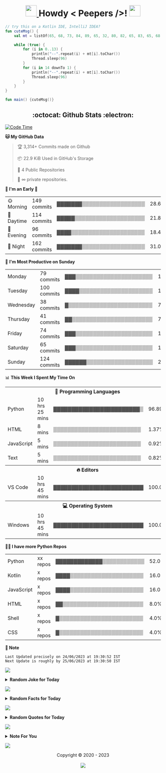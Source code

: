 <h1 align='center'>
	<a href="https://adityaprasad.eu.org" rel="nofollow"> <img src="https://media2.giphy.com/media/QssGEmpkyEOhBCb7e1/giphy.gif?cid=ecf05e47a0n14BexZMoP1gqvSbLZSfYigjUvfcXkroScK00bl&rid=giphy.gif" height="36px" width="36px"> </a> Howdy < Peepers />! 
	<a href="https://adityaprasad.eu.org" rel="nofollow"> <img src="https://raw.githubusercontent.com/MartinHeinz/MartinHeinz/master/wave.gif" height="36px" width="36px"> </a>
	<br>
</h1>

```kt
// try this on a Kotlin IDE, IntelliJ IDEA?
fun cuteMsg() {
    val mt = listOf(65, 68, 73, 84, 89, 65, 32, 80, 82, 65, 83, 65, 68, 32, 83)

    while (true) {
        for (i in 0..13) {
            println("--".repeat(i) + mt[i].toChar())
            Thread.sleep(96)
        }
        for (i in 14 downTo 1) {
            println("--".repeat(i) + mt[i].toChar())
            Thread.sleep(96)
        }
    }
}

fun main() {cuteMsg()}
```

<h2 align='center'> :octocat: Github Stats :electron: </h2>


  <!--START_SECTION:waka-->
<p><a href="https://adityaprasad.eu.org" rel="nofollow"> <img src="https://camo.githubusercontent.com/7eac42272bd52e36c67c0c997235305fb323e5ae26d895fc01b43db01df7fc7f/687474703a2f2f696d672e736869656c64732e696f2f62616467652f436f646525323054696d6525323073696e636525323032322f30312f323032322d3832322532306872732d626c75653f6c6f676f3d77616b6174696d65" alt="Code Time" data-canonical-src="http://img.shields.io/badge/Code%20Time%20since%2022/01/2022-822%20hrs-blue?logo=wakatime" style="max-width: 100%;"> </a></p>
<p><strong><g-emoji class="g-emoji" alias="cat" fallback-src="https://github.githubassets.com/images/icons/emoji/unicode/1f431.png">🐱</g-emoji> My GitHub Data</strong></p>
<blockquote>
<p><g-emoji class="g-emoji" alias="trophy" fallback-src="https://github.githubassets.com/images/icons/emoji/unicode/1f3c6.png">🏆</g-emoji> 3,314+ Commits made on Github</p>
<p><g-emoji class="g-emoji" alias="package" fallback-src="https://github.githubassets.com/images/icons/emoji/unicode/1f4e6.png">📦</g-emoji> 22.9 KiB Used in GitHub's Storage</p>
<p><g-emoji class="g-emoji" alias="scroll" fallback-src="https://github.githubassets.com/images/icons/emoji/unicode/1f4dc.png">📜</g-emoji> 4 Public Repositories</p>
<p><g-emoji class="g-emoji" alias="key" fallback-src="https://github.githubassets.com/images/icons/emoji/unicode/1f511.png">🔑</g-emoji> ∞ private repositories.</p>
</blockquote>
<p><strong><g-emoji class="g-emoji" alias="smiling_face_with_three_hearts" fallback-src="https://github.githubassets.com/images/icons/emoji/unicode/1f970.png">🥰</g-emoji> I'm an Early <g-emoji class="g-emoji" alias="baby_chick" fallback-src="https://github.githubassets.com/images/icons/emoji/unicode/1f424.png">🐤</g-emoji></strong></p>
<table>
 <tbody><tr>
<td><g-emoji class="g-emoji" alias="sun_with_face" fallback-src="https://github.githubassets.com/images/icons/emoji/unicode/1f31e.png">🌞</g-emoji> Morning</td>
<td>149 commits</td>
<td>▓▓▓▓▓▓▓▒▒▒▒▒▒▒▒▒▒▒▒▒▒▒▒▒▒</td>
<td>28.6%</td>
</tr> 
 <tr>
<td><g-emoji class="g-emoji" alias="city_sunset" fallback-src="https://github.githubassets.com/images/icons/emoji/unicode/1f306.png">🌆</g-emoji> Daytime</td>
<td>114 commits</td>
<td>▓▓▓▓▓▒▒▒▒▒▒▒▒▒▒▒▒▒▒▒▒▒▒▒▒</td>
<td>21.88%</td>
</tr> 
 <tr>
<td><g-emoji class="g-emoji" alias="night_with_stars" fallback-src="https://github.githubassets.com/images/icons/emoji/unicode/1f303.png">🌃</g-emoji> Evening</td>
<td>96 commits</td>
<td>▓▓▓▓▒▒▒▒▒▒▒▒▒▒▒▒▒▒▒▒▒▒▒▒▒</td>
<td>18.43%</td>
</tr> 
 <tr>
<td><g-emoji class="g-emoji" alias="crescent_moon" fallback-src="https://github.githubassets.com/images/icons/emoji/unicode/1f319.png">🌙</g-emoji> Night</td>
<td>162 commits</td>
<td>▓▓▓▓▓▓▓▒▒▒▒▒▒▒▒▒▒▒▒▒▒▒▒▒▒</td>
<td>31.09%</td>
</tr>
</tbody></table>
<p><g-emoji class="g-emoji" alias="date" fallback-src="https://github.githubassets.com/images/icons/emoji/unicode/1f4c5.png">📅</g-emoji> <strong>I'm Most Productive on Sunday</strong></p>
<table>
 <tbody><tr>
<td>Monday</td>
<td>79 commits</td>
<td>▓▓▓▒▒▒▒▒▒▒▒▒▒▒▒▒▒▒▒▒▒▒▒▒▒</td>
<td>15.16%</td>
</tr> 
 <tr>
<td>Tuesday</td>
<td>100 commits</td>
<td>▓▓▓▓▒▒▒▒▒▒▒▒▒▒▒▒▒▒▒▒▒▒▒▒▒</td>
<td>19.19%</td>
</tr> 
 <tr>
<td>Wednesday</td>
<td>38 commits</td>
<td>▓▒▒▒▒▒▒▒▒▒▒▒▒▒▒▒▒▒▒▒▒▒▒▒▒</td>
<td>7.29%</td>
</tr> 
 <tr>
<td>Thursday</td>
<td>41 commits</td>
<td>▓▓▒▒▒▒▒▒▒▒▒▒▒▒▒▒▒▒▒▒▒▒▒▒▒</td>
<td>7.87%</td>
</tr> 
 <tr>
<td>Friday</td>
<td>74 commits</td>
<td>▓▓▓▒▒▒▒▒▒▒▒▒▒▒▒▒▒▒▒▒▒▒▒▒▒</td>
<td>14.2%</td>
</tr> 
 <tr>
<td>Saturday</td>
<td>65 commits</td>
<td>▓▓▓▒▒▒▒▒▒▒▒▒▒▒▒▒▒▒▒▒▒▒▒▒▒</td>
<td>12.48%</td>
</tr> 
 <tr>
<td>Sunday</td>
<td>124 commits</td>
<td>▓▓▓▓▓▓▒▒▒▒▒▒▒▒▒▒▒▒▒▒▒▒▒▒▒</td>
<td>23.8%</td>
</tr>
</tbody></table>
<p><g-emoji class="g-emoji" alias="bar_chart" fallback-src="https://github.githubassets.com/images/icons/emoji/unicode/1f4ca.png">📊</g-emoji> <strong>This Week I Spent My Time On</strong></p>
<table>
<tbody><tr><th colspan="4"><g-emoji class="g-emoji" alias="speech_balloon" fallback-src="https://github.githubassets.com/images/icons/emoji/unicode/1f4ac.png">💬</g-emoji> Programming Languages</th></tr> 
 <tr>
<td>Python</td>
<td>10 hrs 25 mins</td>
<td>▓▓▓▓▓▓▓▓▓▓▓▓▓▓▓▓▓▓▓▓▓▓▓▓▒</td>
<td>96.89%</td>
</tr> 
 <tr>
<td>HTML</td>
<td>8 mins</td>
<td>▒▒▒▒▒▒▒▒▒▒▒▒▒▒▒▒▒▒▒▒▒▒▒▒▒</td>
<td>1.37%</td>
</tr> 
 <tr>
<td>JavaScript</td>
<td>5 mins</td>
<td>▒▒▒▒▒▒▒▒▒▒▒▒▒▒▒▒▒▒▒▒▒▒▒▒▒</td>
<td>0.92%</td>
</tr> 
 <tr>
<td>Text</td>
<td>5 mins</td>
<td>▒▒▒▒▒▒▒▒▒▒▒▒▒▒▒▒▒▒▒▒▒▒▒▒▒</td>
<td>0.82%</td>
</tr>
<tr><th colspan="4"><g-emoji class="g-emoji" alias="fire" fallback-src="https://github.githubassets.com/images/icons/emoji/unicode/1f525.png">🔥</g-emoji> Editors</th></tr> 
 <tr>
<td>VS Code</td>
<td>10 hrs 45 mins</td>
<td>▓▓▓▓▓▓▓▓▓▓▓▓▓▓▓▓▓▓▓▓▓▓▓▓▓</td>
<td>100.0%</td>
</tr>
<tr><th colspan="4"><g-emoji class="g-emoji" alias="computer" fallback-src="https://github.githubassets.com/images/icons/emoji/unicode/1f4bb.png">💻</g-emoji> Operating System</th></tr> 
 <tr>
<td>Windows</td>
<td>10 hrs 45 mins</td>
<td>▓▓▓▓▓▓▓▓▓▓▓▓▓▓▓▓▓▓▓▓▓▓▓▓▓</td>
<td>100.0%</td>
</tr>
</tbody></table>
<p><strong><g-emoji class="g-emoji" alias="technologist" fallback-src="https://github.githubassets.com/images/icons/emoji/unicode/1f9d1-1f4bb.png">🧑‍💻</g-emoji> I have more Python Repos</strong></p>
<table>
 <tbody><tr>
<td>Python</td>
<td>xx repos</td>
<td>▓▓▓▓▓▓▓▓▓▓▓▓▓▒▒▒▒▒▒▒▒▒▒▒▒</td>
<td>52.0%</td>
</tr> 
 <tr>
<td>Kotlin</td>
<td>x repos</td>
<td>▓▓▓▓▒▒▒▒▒▒▒▒▒▒▒▒▒▒▒▒▒▒▒▒▒</td>
<td>16.0%</td>
</tr> 
 <tr>
<td>JavaScript</td>
<td>x repos</td>
<td>▓▓▓▓▒▒▒▒▒▒▒▒▒▒▒▒▒▒▒▒▒▒▒▒▒</td>
<td>16.0%</td>
</tr> 
 <tr>
<td>HTML</td>
<td>x repos</td>
<td>▓▓▒▒▒▒▒▒▒▒▒▒▒▒▒▒▒▒▒▒▒▒▒▒▒</td>
<td>8.0%</td>
</tr> 
 <tr>
<td>Shell</td>
<td>x repos</td>
<td>▓▒▒▒▒▒▒▒▒▒▒▒▒▒▒▒▒▒▒▒▒▒▒▒▒</td>
<td>4.0%</td>
</tr> 
 <tr>
<td>CSS</td>
<td>x repos</td>
<td>▓▒▒▒▒▒▒▒▒▒▒▒▒▒▒▒▒▒▒▒▒▒▒▒▒</td>
<td>4.0%</td>
</tr>
</tbody></table>
<p><strong><g-emoji class="g-emoji" alias="memo" fallback-src="https://github.githubassets.com/images/icons/emoji/unicode/1f4dd.png">📝</g-emoji> Note</strong></p>
<pre><code>Last Updated precisely on 24/06/2023 at 19:30:52 IST
Next Update is roughly by 25/06/2023 at 19:30:50 IST
</code></pre>
<p>
	<a href="https://adityaprasad.eu.org" rel="nofollow">
		<img src="https://user-images.githubusercontent.com/73097560/115834477-dbab4500-a447-11eb-908a-139a6edaec5c.gif" style="max-width: 100%;">
	</a>
</p>
<details>
<summary><b>Random Joke for Today</b></summary>
<br>
<pre><code>What do you call a fly without wings?</code></pre>
<pre><code>» A walk.</code></pre>
</details>
<p>
	<a href="https://adityaprasad.eu.org" rel="nofollow">
		<img src="https://user-images.githubusercontent.com/73097560/115834477-dbab4500-a447-11eb-908a-139a6edaec5c.gif" style="max-width: 100%;">
	</a>
</p>
<details><summary><b>Random Facts for Today</b></summary>
<br>
<pre><code>1 » Some lions mate over 50 times a day.</code></pre>
<pre><code>2 » There are 293 ways to make change for a dollar.</code></pre>
<pre><code>3 » Spain leads the world in cork production</code></pre>
</details>
<p>
	<a href="https://adityaprasad.eu.org" rel="nofollow">
		<img src="https://user-images.githubusercontent.com/73097560/115834477-dbab4500-a447-11eb-908a-139a6edaec5c.gif" style="max-width: 100%;">
	</a>
</p>
<details>
<summary><b>Random Quotes for Today</b></summary>
<br>
<pre><code>1 » A friend in power is a friend lost. - Henry Adams</code></pre>
<pre><code>2 » There is more wisdom in your body than in your deepest philosophy. - Friedrich Nietzsche</code></pre>
<pre><code>3 » Of all the things which wisdom provides to make us entirely happy, much the greatest is the possession of friendship. - Epicurus</code></pre>
</details>

<!--END_SECTION:waka-->



<p>
	<a href="https://adityaprasad.eu.org" rel="nofollow">
		<img src="https://user-images.githubusercontent.com/73097560/115834477-dbab4500-a447-11eb-908a-139a6edaec5c.gif" style="max-width:100%;">
	</a>
</p>
<details>
	<summary>
		<b>Note For You</b>
	</summary>
	<br>
	<p align="center">
		<i>The GitHub and Wakatime statistics shown here do not capture all of my activity across all platforms and tools. They reflect only a portion of my overall activity on GitHub and time spent using IDEs and editors with Wakatime installed on my personal computer. Keep in mind that my involvement in similar activities elsewhere may not be accounted for in these statistics..!</i>
	</p>
</details>
<p>
	<a href="https://adityaprasad.eu.org" rel="nofollow">
		<img src="https://user-images.githubusercontent.com/73097560/115834477-dbab4500-a447-11eb-908a-139a6edaec5c.gif" style="max-width:100%;">
	</a>
</p>
<p align="center"> Copyright © 2020 - 2023 <br>
	<br>
	<a href="https://adityaprasad.eu.org" rel="nofollow">
		<img src="https://da.gd/track" style="max-width:100%;">
	</a>
</p>
